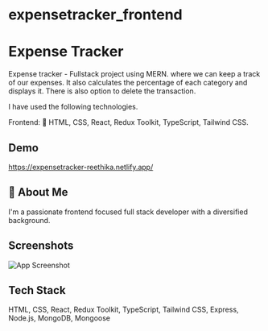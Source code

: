 # expensetracker_frontend

# Expense Tracker

Expense tracker - Fullstack project using MERN. where we can keep a track of our expenses. It also calculates the percentage of each category and displays it. There is also option to delete the transaction.

I have used the following technologies.

Frontend:
💊 HTML, CSS, React, Redux Toolkit, TypeScript, Tailwind CSS.

## Demo

https://expensetracker-reethika.netlify.app/






## 🚀 About Me
I'm a passionate frontend focused full stack developer with a diversified background.

## Screenshots

![App Screenshot](https://res.cloudinary.com/dakjaxu4j/image/upload/v1653458888/webpages%20screenshots/Screenshot_2022-05-25_080635_i0shvq.png)


## Tech Stack

 HTML, CSS, React, Redux Toolkit, TypeScript, Tailwind CSS, Express, Node.js, MongoDB, Mongoose



